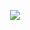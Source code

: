 <p align="center">
  <img src="https://github.com/ZR-Scripting-Squad/vortex/assets/157523173/5ff88cde-c035-430f-be41-5183ade0650d" />
</p>
